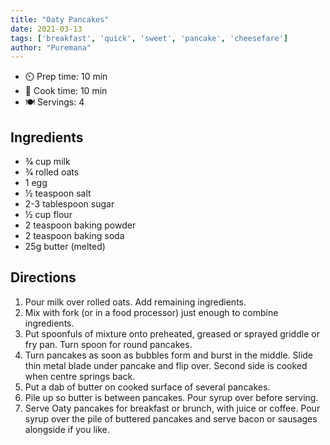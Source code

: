 ```yaml
---
title: "Oaty Pancakes"
date: 2021-03-13
tags: ['breakfast', 'quick', 'sweet', 'pancake', 'cheesefare']
author: "Puremana"
---
```


- ⏲️ Prep time: 10 min
- 🍳 Cook time: 10 min
- 🍽️ Servings: 4

## Ingredients

- 3⁄4 cup milk
- 3⁄4 rolled oats
- 1 egg
- 1⁄2 teaspoon salt
- 2-3 tablespoon sugar
- 1⁄2 cup flour
- 2 teaspoon baking powder
- 2 teaspoon baking soda
- 25g butter (melted)

## Directions

1. Pour milk over rolled oats. Add remaining ingredients.
2. Mix with fork (or in a food processor) just enough to
   combine ingredients.
3. Put spoonfuls of mixture onto preheated, greased or
   sprayed griddle or fry pan. Turn spoon for round
   pancakes.
4. Turn pancakes as soon as bubbles form and
   burst in the middle. Slide thin metal blade under
   pancake and flip over. Second side is cooked when
   centre springs back.
5. Put a dab of butter on cooked surface of several
   pancakes.
6. Pile up so butter is between pancakes. Pour
   syrup over before serving.
7. Serve Oaty pancakes for breakfast or brunch, with juice
   or coffee. Pour syrup over the pile of buttered pancakes
   and serve bacon or sausages alongside if you like.
